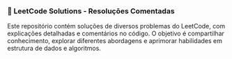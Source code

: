 ### 🚀 LeetCode Solutions - Resoluções Comentadas
Este repositório contém soluções de diversos problemas do LeetCode, com explicações detalhadas e comentários no código. O objetivo é compartilhar conhecimento, explorar diferentes abordagens e aprimorar habilidades em estrutura de dados e algoritmos.
